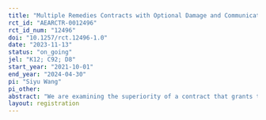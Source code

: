 ```yaml
---
title: "Multiple Remedies Contracts with Optional Damage and Communication: An Experimental Study"
rct_id: "AEARCTR-0012496"
rct_id_num: "12496"
doi: "10.1257/rct.12496-1.0"
date: "2023-11-13"
status: "on_going"
jel: "K12; C92; D8"
start_year: "2021-10-01"
end_year: "2024-04-30"
pi: "Siyu Wang"
pi_other:
abstract: "We are examining the superiority of a contract that grants the non-breaching party the option to choose from various remedies compared to an exclusive remedy contract, and exploring the impact of communication on the contract process. Our focus is on conditions of double-sided uncertainty and asymmetric information between a seller (who might breach) and a buyer (who never breaches). Theoretically, if the buyer's conditional expected valuation is greater than the seller's conditional expected valuation, then a contract that allows the buyer to choose between liquidated damages or specific performance (or actual damages) is considered superior. We test the theoretical results in the laboratory. In addition, by introducing communication at the stage when the seller decides whether to deliver the goods, we are investigating whether cheap talk can enhance social welfare or benefit the seller more than the buyer."
layout: registration
---
```


